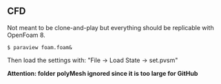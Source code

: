 ## CFD

Not meant to be clone-and-play but everything should be replicable with OpenFoam 8.

```console
$ paraview foam.foam&
```

Then load the settings with: "File -> Load State -> set.pvsm"

**Attention: folder polyMesh ignored since it is too large for GitHub**
